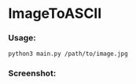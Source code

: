 # ImageToASCII

### Usage:

    python3 main.py /path/to/image.jpg

### Screenshot:

[](https://imgur.com/a/gRFWuoL)
